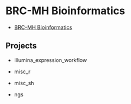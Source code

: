 BRC-MH Bioinformatics
=========================

- [BRC-MH Bioinformatics](http://core.brc.iop.kcl.ac.uk)

## Projects

- Illumina_expression_workflow

- misc_r

- misc_sh

- ngs

